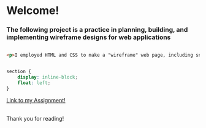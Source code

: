 # Welcome!

### The following project is a practice in planning, building, and implementing wireframe designs for web applications

```html

<p>I employed HTML and CSS to make a "wireframe" web page, including snippets like these:</p>
```

```css

section {
    display: inline-block;
    float: left;
}
```
[Link to my Assignment!](https://jacksonsabol.github.io/HW-Wireframe/)

<br>
Thank you for reading!